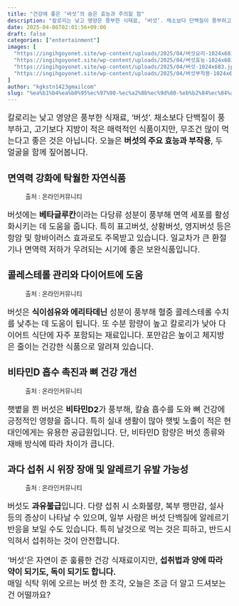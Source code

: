 ```yaml
---
title: "건강에 좋은 ‘버섯’의 숨은 효능과 주의할 점"
description: "칼로리는 낮고 영양은 풍부한 식재료, ‘버섯’. 채소보다 단백질이 풍부하고, 고기보다 지방이 적은 매력적인 식품이지만, 무조건 많이 먹는다고 좋은 것은 아닙니다. 오늘은 버섯의 주요 효능과 부작용, 두 얼굴을 함께 짚어봅니다."
date: 2025-04-06T02:01:56+09:00
draft: false
categories: ["entertainment"]
images: [
  "https://ingihgoyonet.site/wp-content/uploads/2025/04/버섯요리-1024x683.jpg"
  "https://ingihgoyonet.site/wp-content/uploads/2025/04/버섯효능-1024x683.jpg"
  "https://ingihgoyonet.site/wp-content/uploads/2025/04/버섯-1024x683.jpg"
  "https://ingihgoyonet.site/wp-content/uploads/2025/04/버섯부작용-1024x629.jpg"
]
author: "kgkstn1423gmailcom"
slug: "%ea%b1%b4%ea%b0%95%ec%97%90-%ec%a2%8b%ec%9d%80-%eb%b2%84%ec%84%af%ec%9d%98-%ec%88%a8%ec%9d%80-%ed%9a%a8%eb%8a%a5%ea%b3%bc-%ec%a3%bc%ec%9d%98%ed%95%a0-%ec%a0%90"
---
```


<p style="font-size:18px">칼로리는 낮고 영양은 풍부한 식재료, ‘버섯’. 채소보다 단백질이 풍부하고, 고기보다 지방이 적은 매력적인 식품이지만, 무조건 많이 먹는다고 좋은 것은 아닙니다. 오늘은 <strong>버섯의 주요 효능과 부작용</strong>, 두 얼굴을 함께 짚어봅니다.</p> <h2 >면역력 강화에 탁월한 자연식품</h2> <figure ><img src="https://ingihgoyonet.site/wp-content/uploads/2025/04/버섯요리-1024x683.jpg" alt="" style="aspect-ratio:16/9;object-fit:cover"/><figcaption >출처 : 온라인커뮤니티</figcaption></figure> <p style="font-size:18px">버섯에는 <strong>베타글루칸</strong>이라는 다당류 성분이 풍부해 면역 세포를 활성화시키는 데 도움을 줍니다. 특히 표고버섯, 상황버섯, 영지버섯 등은 항암 및 항바이러스 효과로도 주목받고 있습니다. 일교차가 큰 환절기나 면역력 저하가 우려되는 시기에 좋은 보완식품입니다.</p> <h2 >콜레스테롤 관리와 다이어트에 도움</h2> <figure ><img src="https://ingihgoyonet.site/wp-content/uploads/2025/04/버섯효능-1024x683.jpg" alt="" style="aspect-ratio:16/9;object-fit:cover"/><figcaption >출처 : 온라인커뮤니티</figcaption></figure> <p style="font-size:18px">버섯은 <strong>식이섬유와 에리타데닌</strong> 성분이 풍부해 혈중 콜레스테롤 수치를 낮추는 데 도움이 됩니다. 또 수분 함량이 높고 칼로리가 낮아 다이어트 식단에 자주 포함되는 재료입니다. 포만감은 높이고 체지방은 줄이는 건강한 식품으로 알려져 있습니다.</p> <h2 >비타민D 흡수 촉진과 뼈 건강 개선</h2> <figure ><img src="https://ingihgoyonet.site/wp-content/uploads/2025/04/버섯-1024x683.jpg" alt="" style="aspect-ratio:16/9;object-fit:cover"/><figcaption >출처 : 온라인커뮤니티</figcaption></figure> <p style="font-size:18px">햇볕을 쬔 버섯은 <strong>비타민D2</strong>가 풍부해, 칼슘 흡수를 도와 뼈 건강에 긍정적인 영향을 줍니다. 특히 실내 생활이 많아 햇빛 노출이 적은 현대인에게는 유용한 공급원입니다. 단, 비타민D 함량은 버섯 종류와 재배 방식에 따라 차이가 큽니다.</p> <h2 >과다 섭취 시 위장 장애 및 알레르기 유발 가능성</h2> <figure ><img src="https://ingihgoyonet.site/wp-content/uploads/2025/04/버섯부작용-1024x629.jpg" alt="" style="aspect-ratio:16/9;object-fit:cover"/><figcaption >출처 : 온라인커뮤니티</figcaption></figure> <p style="font-size:18px">버섯도 <strong>과유불급</strong>입니다. 다량 섭취 시 소화불량, 복부 팽만감, 설사 등의 증상이 나타날 수 있으며, 일부 사람은 버섯 단백질에 알레르기 반응을 보일 수도 있습니다. 특히 날것으로 먹는 것은 피하고, 반드시 익혀서 섭취하는 것이 안전합니다.</p> <p style="font-size:18px">‘버섯’은 자연이 준 훌륭한 건강 식재료이지만, <strong>섭취법과 양에 따라 약이 되기도, 독이 되기도 합니다.</strong><br>매일 식탁 위에 오르는 버섯 한 조각, 오늘은 조금 더 알고 드셔보는 건 어떨까요?</p>